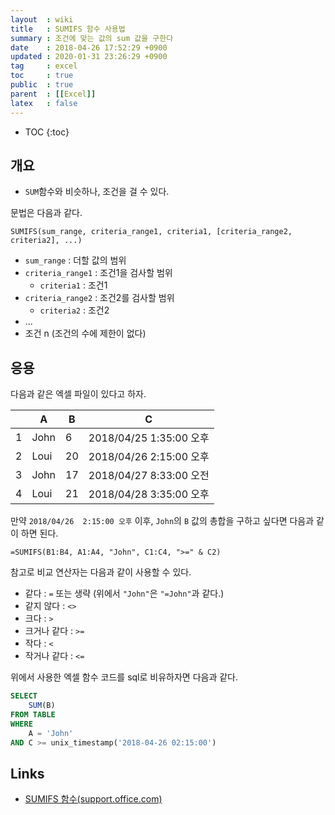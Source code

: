 ```yaml
---
layout  : wiki
title   : SUMIFS 함수 사용법
summary : 조건에 맞는 값의 sum 값을 구한다
date    : 2018-04-26 17:52:29 +0900
updated : 2020-01-31 23:26:29 +0900
tag     : excel
toc     : true
public  : true
parent  : [[Excel]]
latex   : false
---
```

* TOC
{:toc}

## 개요

* `SUM`함수와 비슷하나, 조건을 걸 수 있다.

문법은 다음과 같다.

```
SUMIFS(sum_range, criteria_range1, criteria1, [criteria_range2, criteria2], ...)
```

* `sum_range` : 더할 값의 범위
* `criteria_range1` : 조건1을 검사할 범위
    * `criteria1` : 조건1
* `criteria_range2` : 조건2를 검사할 범위
    * `criteria2` : 조건2
* ...
* 조건 n (조건의 수에 제한이 없다)

## 응용

다음과 같은 엑셀 파일이 있다고 하자.

|   | A    | B  | C                        |
|---|------|----|--------------------------|
| 1 | John | 6  | 2018/04/25  1:35:00 오후 |
| 2 | Loui | 20 | 2018/04/26  2:15:00 오후 |
| 3 | John | 17 | 2018/04/27  8:33:00 오전 |
| 4 | Loui | 21 | 2018/04/28  3:35:00 오후 |

만약 `2018/04/26  2:15:00 오후` 이후, `John`의 `B` 값의 총합을 구하고 싶다면 다음과 같이 하면 된다.

```
=SUMIFS(B1:B4, A1:A4, "John", C1:C4, ">=" & C2)
```

참고로 비교 연산자는 다음과 같이 사용할 수 있다.

* 같다 : `=` 또는 생략 (위에서 `"John"`은 `"=John"`과 같다.)
* 같지 않다 : `<>`
* 크다 : `>`
* 크거나 같다 : `>=`
* 작다 : `<`
* 작거나 같다 : `<=`

위에서 사용한 엑셀 함수 코드를 sql로 비유하자면 다음과 같다.

```sql
SELECT
    SUM(B)
FROM TABLE
WHERE
    A = 'John'
AND C >= unix_timestamp('2018-04-26 02:15:00')
```


## Links

* [SUMIFS 함수(support.office.com)](https://support.office.com/ko-kr/article/sumifs-%ED%95%A8%EC%88%98-c9e748f5-7ea7-455d-9406-611cebce642b )


